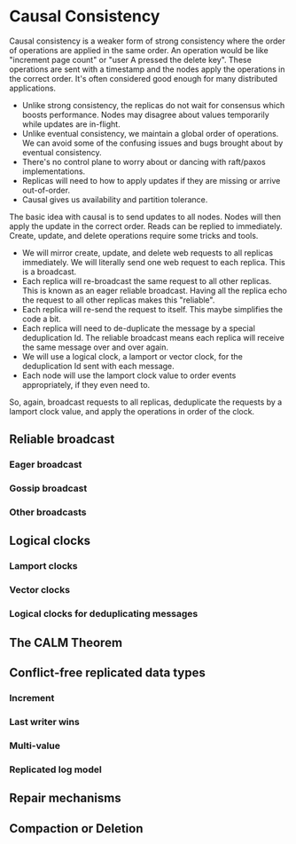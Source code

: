 # Causal Consistency
Causal consistency is a weaker form of strong consistency where the order of operations are applied in the same order. An operation would be like "increment page count" or "user A pressed the delete key". These operations are sent with a timestamp and the nodes apply the operations in the correct order. It's often considered good enough for many distributed applications.
- Unlike strong consistency, the replicas do not wait for consensus which boosts performance. Nodes may disagree about values temporarily while updates are in-flight.
- Unlike eventual consistency, we maintain a global order of operations. We can avoid some of the confusing issues and bugs brought about by eventual consistency.
- There's no control plane to worry about or dancing with raft/paxos implementations.
- Replicas will need to how to apply updates if they are missing or arrive out-of-order.
- Causal gives us availability and partition tolerance.

The basic idea with causal is to send updates to all nodes. Nodes will then apply the update in the correct order. Reads can be replied to immediately. Create, update, and delete operations require some tricks and tools.
- We will mirror create, update, and delete web requests to all replicas immediately. We will literally send one web request to each replica. This is a broadcast.
- Each replica will re-broadcast the same request to all other replicas. This is known as an eager reliable broadcast. Having all the replica echo the request to all other replicas makes this "reliable".
- Each replica will re-send the request to itself. This maybe simplifies the code a bit.
- Each replica will need to de-duplicate the message by a special deduplication Id. The reliable broadcast means each replica will receive the same message over and over again.
- We will use a logical clock, a lamport or vector clock, for the deduplication Id sent with each message.
- Each node will use the lamport clock value to order events appropriately, if they even need to.

So, again, broadcast requests to all replicas, deduplicate the requests by a lamport clock value, and apply the operations in order of the clock.

## Reliable broadcast

### Eager broadcast

### Gossip broadcast

### Other broadcasts

## Logical clocks

### Lamport clocks

### Vector clocks

### Logical clocks for deduplicating messages

## The CALM Theorem

## Conflict-free replicated data types

### Increment

### Last writer wins

### Multi-value

### Replicated log model

## Repair mechanisms

## Compaction or Deletion